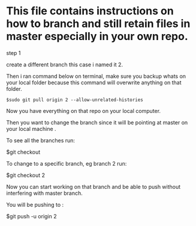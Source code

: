 # This file contains instructions on how to branch and still retain files in master especially in your own repo.


step 1


create a different branch this case i named it 2.


Then i ran command below on terminal, make sure you backup whats on your local folder because this command will overwrite anything on that folder.


    $sudo git pull origin 2 --allow-unrelated-histories


Now you have everything on that repo on your local computer.


Then you want to change the branch since it will be pointing at master on your local machine .


To see all the branches run:


$git checkout


To change to a specific branch, eg branch 2 run:


$git checkout 2


Now you can start working on that branch and be able to push without interfering with master branch.


You will be pushing to :


$git push -u origin 2
